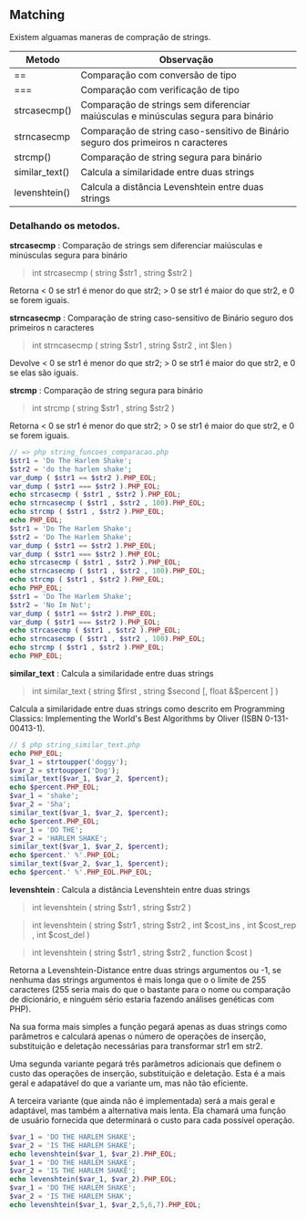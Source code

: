 ## Matching

Existem alguamas maneras de compração de strings.

Metodo | Observação
--- | ---
== | Comparação com conversão de tipo
=== | Comparação com verificação de tipo
strcasecmp() | Comparação de strings sem diferenciar maiúsculas e minúsculas segura para binário
strncasecmp | Comparação de string caso-sensitivo de Binário seguro dos primeiros n caracteres
strcmp() | Comparação de string segura para binário
similar_text() | Calcula a similaridade entre duas strings
levenshtein() | Calcula a distância Levenshtein entre duas strings

### Detalhando os metodos.

**strcasecmp** : Comparação de strings sem diferenciar maiúsculas e minúsculas segura para binário
> int strcasecmp ( string $str1 , string $str2 )

Retorna < 0 se str1 é menor do que str2; > 0 se str1 é maior do que str2, e 0 se forem iguais.


**strncasecmp** : Comparação de string caso-sensitivo de Binário seguro dos primeiros n caracteres

>int strncasecmp ( string $str1 , string $str2 , int $len )

Devolve < 0 se str1 é menor do que str2; > 0 se str1 é maior do que str2, e 0 se elas são iguais.


**strcmp** : Comparação de string segura para binário

> int strcmp ( string $str1 , string $str2 )

Retorna < 0 se str1 é menor do que str2; > 0 se str1 é maior do que str2, e 0 se forem iguais.

```php
// => php string_funcoes_comparacao.php
$str1 = 'Do The Harlem Shake';
$str2 = 'do the harlem shake';
var_dump ( $str1 == $str2 ).PHP_EOL;
var_dump ( $str1 === $str2 ).PHP_EOL;
echo strcasecmp ( $str1 , $str2 ).PHP_EOL;
echo strncasecmp ( $str1 , $str2 , 100).PHP_EOL;
echo strcmp ( $str1 , $str2 ).PHP_EOL;
echo PHP_EOL;
$str1 = 'Do The Harlem Shake';
$str2 = 'Do The Harlem Shake';
var_dump ( $str1 == $str2 ).PHP_EOL;
var_dump ( $str1 === $str2 ).PHP_EOL;
echo strcasecmp ( $str1 , $str2 ).PHP_EOL;
echo strncasecmp ( $str1 , $str2 , 100).PHP_EOL;
echo strcmp ( $str1 , $str2 ).PHP_EOL;
echo PHP_EOL;
$str1 = 'Do The Harlem Shake';
$str2 = 'No Im Not';
var_dump ( $str1 == $str2 ).PHP_EOL;
var_dump ( $str1 === $str2 ).PHP_EOL;
echo strcasecmp ( $str1 , $str2 ).PHP_EOL;
echo strncasecmp ( $str1 , $str2 , 100).PHP_EOL;
echo strcmp ( $str1 , $str2 ).PHP_EOL;
echo PHP_EOL;
```

**similar_text** : Calcula a similaridade entre duas strings

> int similar_text ( string $first , string $second [, float &$percent ] )

Calcula a similaridade entre duas strings como descrito em Programming Classics: Implementing the World's Best Algorithms by Oliver (ISBN 0-131-00413-1).

```php
// $ php string_similar_text.php
echo PHP_EOL;
$var_1 = strtoupper('doggy');
$var_2 = strtoupper('Dog');
similar_text($var_1, $var_2, $percent);
echo $percent.PHP_EOL;
$var_1 = 'shake';
$var_2 = 'Sha';
similar_text($var_1, $var_2, $percent);
echo $percent.PHP_EOL;
$var_1 = 'DO THE';
$var_2 = 'HARLEM SHAKE';
similar_text($var_1, $var_2, $percent);
echo $percent.' %'.PHP_EOL;
similar_text($var_2, $var_1, $percent);
echo $percent.' %'.PHP_EOL.PHP_EOL;
```

**levenshtein** : Calcula a distância Levenshtein entre duas strings

>int levenshtein ( string $str1 , string $str2 )

>int levenshtein ( string $str1 , string $str2 , int $cost_ins , int $cost_rep , int $cost_del )

>int levenshtein ( string $str1 , string $str2 , function $cost )

Retorna a Levenshtein-Distance entre duas strings argumentos ou -1, se nenhuma das strings argumentos é mais longa que o o limite de 255 caracteres (255 seria mais do que o bastante para o nome ou comparação de dicionário, e ninguém sério estaria fazendo análises genéticas com PHP).

Na sua forma mais simples a função pegará apenas as duas strings como parâmetros e calculará apenas o número de operações de inserção, substituição e deletação necessárias para transformar str1 em str2.

Uma segunda variante pegará três parâmetros adicionais que definem o custo das operações de inserção, substituição e deletação. Esta é a mais geral e adapatável do que a variante um, mas não tão eficiente.

A terceira variante (que ainda não é implementada) será a mais geral e adaptável, mas também a alternativa mais lenta. Ela chamará uma função de usuário fornecida que determinará o custo para cada possível operação.

```php
$var_1 = 'DO THE HARLEM SHAKE';
$var_2 = 'IS THE HARLEM SHAKE';
echo levenshtein($var_1, $var_2).PHP_EOL;
$var_1 = 'DO THE HARLEM SHAKE';
$var_2 = 'IS THE HARLEM SHAKÊ';
echo levenshtein($var_1, $var_2).PHP_EOL;
$var_1 = 'DO THE HARLEM SHAKE';
$var_2 = 'IS THE HARLEM SHAK';
echo levenshtein($var_1, $var_2,5,6,7).PHP_EOL;
```
